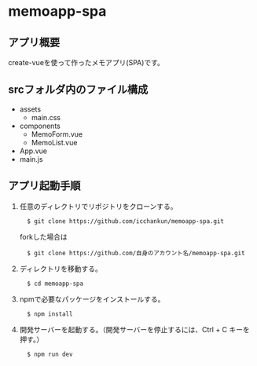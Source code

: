 # memoapp-spa

## アプリ概要

create-vueを使って作ったメモアプリ(SPA)です。

## srcフォルダ内のファイル構成

- assets
  - main.css
- components
  - MemoForm.vue
  - MemoList.vue
- App.vue
- main.js

## アプリ起動手順

1. 任意のディレクトリでリポジトリをクローンする。

   ```
     $ git clone https://github.com/icchankun/memoapp-spa.git
   ```

   forkした場合は

   ```
     $ git clone https://github.com/自身のアカウント名/memoapp-spa.git
   ```

1. ディレクトリを移動する。

   ```
     $ cd memoapp-spa
   ```

1. npmで必要なパッケージをインストールする。

   ```
     $ npm install
   ```

1. 開発サーバーを起動する。（開発サーバーを停止するには、Ctrl + C キーを押す。）
   ```
     $ npm run dev
   ```
